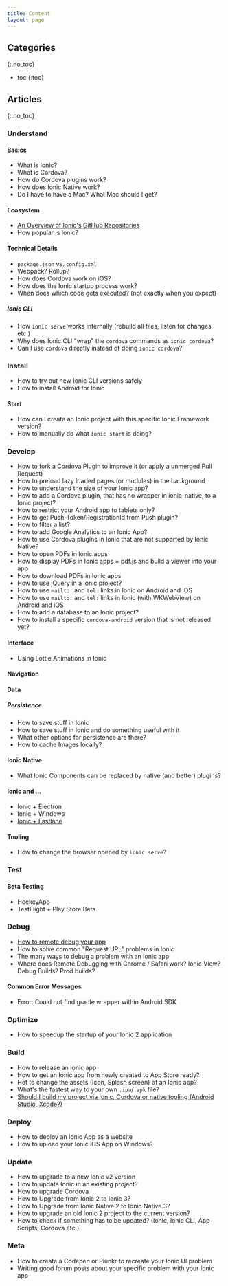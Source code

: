```yaml
---
title: Content
layout: page
---
```


## Categories
{:.no_toc}

* toc
{:toc}

## Articles
{:.no_toc}

### Understand

#### Basics

* What is Ionic?
* What is Cordova?
* How do Cordova plugins work?
* How does Ionic Native work?
* Do I have to have a Mac? What Mac should I get?

#### Ecosystem

* [An Overview of Ionic's GitHub Repositories](_articles/understand/ionic-github-repositories.md)
* How popular is Ionic?

#### Technical Details

* `package.json` vs. `config.xml`
* Webpack? Rollup?
* How does Cordova work on iOS?
* How does the Ionic startup process work?
* When does which code gets executed? (not exactly when you expect)

##### Ionic CLI

* How `ionic serve` works internally (rebuild all files, listen for changes etc.)
* Why does Ionic CLI "wrap" the `cordova` commands as `ionic cordova`?
* Can I use `cordova` directly instead of doing `ionic cordova`?

### Install

* How to try out new Ionic CLI versions safely
* How to install Android for Ionic

#### Start

* How can I create an Ionic project with this specific Ionic Framework version?
* How to manually do what `ionic start` is doing?

### Develop

* How to fork a Cordova Plugin to improve it (or apply a unmerged Pull Request)
* How to preload lazy loaded pages (or modules) in the background
* How to understand the size of your Ionic app?
* How to add a Cordova plugin, that has no wrapper in ionic-native, to a Ionic project?
* How to restrict your Android app to tablets only?
* How to get Push-Token/RegistrationId from Push plugin?
* How to filter a list?
* How to add Google Analytics to an Ionic App?
* How to use Cordova plugins in Ionic that are not supported by Ionic Native?
* How to open PDFs in Ionic apps
* How to display PDFs in Ionic apps = pdf.js and build a viewer into your app
* How to download PDFs in Ionic apps
* How to use jQuery in a Ionic project?
* How to use `mailto:` and `tel:` links in Ionic on Android and iOS
* How to use `mailto:` and `tel:` links in Ionic (with WKWebView) on Android and iOS
* How to add a database to an Ionic project?
* How to install a specific `cordova-android` version that is not released yet?

#### Interface

* Using Lottie Animations in Ionic

#### Navigation

#### Data

##### Persistence

* How to save stuff in Ionic
* How to save stuff in Ionic and do something useful with it
* What other options for persistence are there?
* How to cache Images locally?

#### Ionic Native

* What Ionic Components can be replaced by native (and better) plugins?

#### Ionic and ...

* Ionic + Electron
* Ionic + Windows
* [Ionic + Fastlane](_articles/fastlane.md)

#### Tooling

* How to change the browser opened by `ionic serve`?

### Test

#### Beta Testing

* HockeyApp
* TestFlight + Play Store Beta

### Debug

* [How to remote debug your app](_articles/debug/remote-debug-your-app.md)
* How to solve common "Request URL" problems in Ionic
* The many ways to debug a problem with an Ionic app
* Where does Remote Debugging with Chrome / Safari work? Ionic View? Debug Builds? Prod builds?

#### Common Error Messages

* Error: Could not find gradle wrapper within Android SDK

### Optimize

* How to speedup the startup of your Ionic 2 application

### Build

* How to release an Ionic app
* How to get an Ionic app from newly created to App Store ready?
* Hot to change the assets (Icon, Splash screen) of an Ionic app?
* What's the fastest way to your own `.ipa`/`.apk` file?
* [Should I build my project via Ionic, Cordova or native tooling (Android Studio, Xcode?)](_articles/build/build-via-ionic-or-cordova-or-native-tooling.md)

### Deploy

* How to deploy an Ionic App as a website
* How to upload your Ionic iOS App on Windows?

### Update

* How to upgrade to a new Ionic v2 version
* How to update Ionic in an existing project?
* How to upgrade Cordova
* How to Upgrade from Ionic 2 to Ionic 3?
* How to Upgrade from Ionic Native 2 to Ionic Native 3?
* How to upgrade an old Ionic 2 project to the current version?
* How to check if something has to be updated? (Ionic, Ionic CLI, App-Scripts, Cordova etc.)

### Meta

* How to create a Codepen or Plunkr to recreate your Ionic UI problem
* Writing good forum posts about your specific problem with your Ionic app
